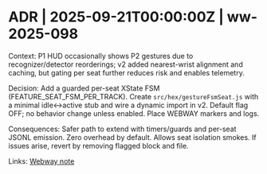 # ADR | 2025-09-21T00:00:00Z | ww-2025-098

Context: P1 HUD occasionally shows P2 gestures due to recognizer/detector reorderings; v2 added nearest-wrist alignment and caching, but gating per seat further reduces risk and enables telemetry.

Decision: Add a guarded per-seat XState FSM (FEATURE_SEAT_FSM_PER_TRACK). Create `src/hex/gestureFsmSeat.js` with a minimal idle↔active stub and wire a dynamic import in v2. Default flag OFF; no behavior change unless enabled. Place WEBWAY markers and logs.

Consequences: Safer path to extend with timers/guards and per-seat JSONL emission. Zero overhead by default. Allows seat isolation smokes. If issues arise, revert by removing flagged block and file.

Links: [Webway note](../../../../scaffolds/webway_ww-2025-098_gesture_fsm_per_seat.md)
